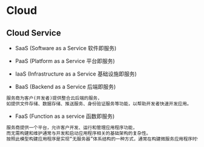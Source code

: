 # Cloud

## Cloud Service
* SaaS (Software as a Service 软件即服务)
* PaaS (Platform as a Service 平台即服务)
* IaaS (Infrastructure as a Service 基础设施即服务)

* BaaS (Backend as a Service 后端即服务)
```md
服务商为客户(开发者)提供整合云后端的服务，
如提供文件存储、数据存储、推送服务、身份验证服务等功能，以帮助开发者快速开发应用。
```
* FaaS (Function as a service 函数即服务)
```md
服务商提供一个平台，允许客户开发、运行和管理应用程序功能，
而无需构建和维护通常与开发和启动应用程序相关的基础架构的复杂性。 
按照此模型构建应用程序是实现“无服务器”体系结构的一种方式，通常在构建微服务应用程序时使用。
```

